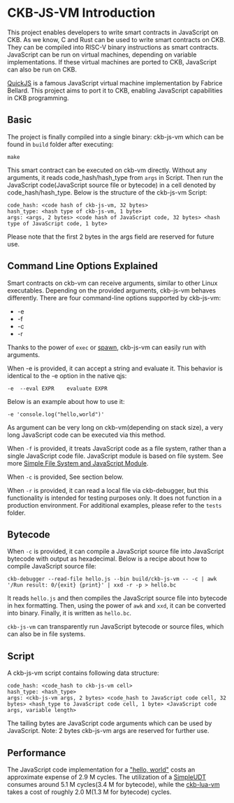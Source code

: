 # CKB-JS-VM Introduction
This project enables developers to write smart contracts in JavaScript on CKB.
As we know, C and Rust can be used to write smart contracts on CKB. They can be
compiled into RISC-V binary instructions as smart contracts. JavaScript can be
run on virtual machines, depending on variable implementations. If these virtual
machines are ported to CKB, JavaScript can also be run on CKB.

[QuickJS](https://bellard.org/quickjs/) is a famous JavaScript virtual machine
implementation by Fabrice Bellard. This project aims to port it to CKB, enabling
JavaScript capabilities in CKB programming.

## Basic 
The project is finally compiled into a single binary: ckb-js-vm which can be
found in `build` folder after executing:
```
make
```

This smart contract can be executed on ckb-vm directly. Without any arguments,
it reads code_hash/hash_type from `args` in Script. Then run the JavaScript code(JavaScript
source file or bytecode) in a cell denoted by code_hash/hash_type. Below is
the structure of the ckb-js-vm Script:

```
code_hash: <code hash of ckb-js-vm, 32 bytes>
hash_type: <hash type of ckb-js-vm, 1 byte>
args: <args, 2 bytes> <code hash of JavaScript code, 32 bytes> <hash type of JavaScript code, 1 byte>
```
Please note that the first 2 bytes in the args field are reserved for future use.

## Command Line Options Explained
Smart contracts on ckb-vm can receive arguments, similar to other Linux
executables. Depending on the provided arguments, ckb-js-vm behaves differently.
There are four command-line options supported by ckb-js-vm:
* -e
* -f
* -c
* -r

Thanks to the power of
`exec` or [spawn](https://github.com/nervosnetwork/rfcs/blob/master/rfcs/0046-syscalls-summary/0046-syscalls-summary.md),
ckb-js-vm can easily run with arguments.

When -e is provided, it can accept a string and evaluate it. This behavior is
identical to the -e option in the native qjs:
```
-e  --eval EXPR    evaluate EXPR
```
Below is an example about how to use it:
```
-e 'console.log("hello,world")'
```

As argument can be very long on ckb-vm(depending on stack size), a very long JavaScript
code can be executed via this method.

When `-f` is provided, it treats JavaScript code as a file system, rather than a
single JavaScript code file. JavaScript module is based on file system. See more
[Simple File System and JavaScript Module](./fs.md).

When `-c` is provided, See section below.

When `-r` is provided, it can read a local file via ckb-debugger, but this
functionality is intended for testing purposes only. It does not function in a
production environment. For additional examples, please refer to the `tests`
folder.

## Bytecode
When `-c` is provided, it can compile a JavaScript source file into JavaScript bytecode with
output as hexadecimal. Below is a recipe about how to compile JavaScript source file:
```shell
ckb-debugger --read-file hello.js --bin build/ckb-js-vm -- -c | awk '/Run result: 0/{exit} {print}' | xxd -r -p > hello.bc
```
It reads `hello.js` and then compiles the JavaScript source file into bytecode in hex
formatting. Then, using the power of `awk` and `xxd`, it can be converted into
binary. Finally, it is written as `hello.bc`.

`ckb-js-vm` can transparently run JavaScript bytecode or source files, which can also
be in file systems.

## Script
A ckb-js-vm script contains following data structure:

```
code_hash: <code_hash to ckb-js-vm cell>
hash_type: <hash_type>
args: <ckb-js-vm args, 2 bytes> <code_hash to JavaScript code cell, 32 bytes> <hash_type to JavaScript code cell, 1 byte> <JavaScript code args, variable length>
```

The tailing bytes are JavaScript code arguments which can be used by JavaScript.
Note: 2 bytes ckb-js-vm args are reserved for further use. 

## Performance
The JavaScript code implementation for a ["hello,
world"](../tests/examples/hello.js) costs an approximate expense of 2.9 M
cycles. The utilization of a
[SimpleUDT](../tests/ckb_js_tests/test_data/simple_udt.js) consumes around 5.1 M
cycles(3.4 M for bytecode), while the
[ckb-lua-vm](https://github.com/nervosnetwork/ckb-lua-vm) takes a cost of
roughly 2.0 M(1.3 M for bytecode) cycles.
